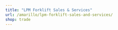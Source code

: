 ```yaml
---
title: "LPM Forklift Sales & Services"
url: /amarillo/lpm-forklift-sales-and-services/
shop: trade
---
```

